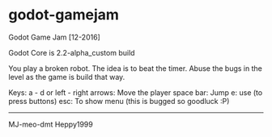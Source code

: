 # godot-gamejam
Godot Game Jam [12-2016]

Godot Core is 2.2-alpha_custom build

You play a broken robot.  The idea is to beat the timer.  Abuse the bugs in the level as the game is build
that way.

Keys: 
a - d or left - right arrows: Move the player
space bar: Jump
e: use (to press buttons)
esc: To show menu (this is bugged so goodluck :P)

-----
MJ-meo-dmt
Heppy1999
